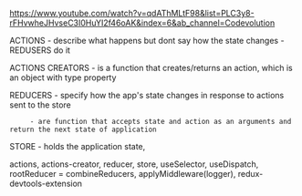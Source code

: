 https://www.youtube.com/watch?v=qdAThMLtF98&list=PLC3y8-rFHvwheJHvseC3I0HuYI2f46oAK&index=6&ab_channel=Codevolution

ACTIONS - describe what happens but dont say how the state changes - REDUSERS do it

ACTIONS CREATORS - is a function that creates/returns an action, which is an object with type property

REDUCERS - specify how the app's state changes in response to actions sent to the store

         - are function that accepts state and action as an arguments and return the next state of application

STORE - holds the application state, 

actions, actions-creator, reducer, store, useSelector, useDispatch, rootReducer = combineReducers, 
applyMiddleware(logger), redux-devtools-extension